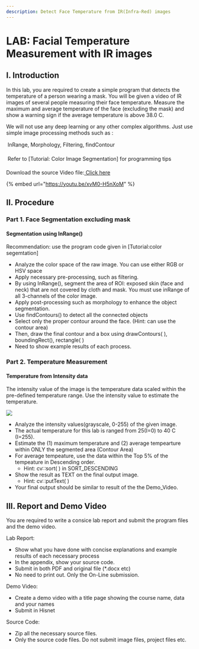 ```yaml
---
description: Detect Face Temperature from IR(Infra-Red) images
---
```


# LAB: Facial Temperature Measurement with IR images

## I. Introduction

In this lab, you are required to create a simple program that detects the temperature of a person wearing a mask. You will be given a video of IR images of several people measuring their face temperature. Measure the maximum and average temperature of the face (excluding the mask) and show a warning sign if the average temperature is above 38.0 C.

We will not use any deep learning or any other complex algorithms. Just use simple image processing methods such as :

 InRange, Morphology, Filtering, findContour

 Refer to \[Tutorial: Color Image Segmentation] for programming tips

Download the source Video file:[ Click here](https://github.com/ykkimhgu/DLIP-src/tree/main/LAB_color)

{% embed url="https://youtu.be/xvM0-H5nXoM" %}

## II. Procedure

### Part 1. Face Segmentation excluding mask

#### Segmentation using InRange()

Recommendation: use the program code given in \[Tutorial:color segemtation]

* Analyze the color space of the raw image. You can use either RGB or HSV space
* Apply necessary pre-processing, such as filtering.
* By using InRange(), segment the area of ROI: exposed skin (face and neck) that are not covered by cloth and mask. You must use inRange of all 3-channels of the color image.
* Apply post-processing such as morphology to enhance the object segmentation.
* Use findContours() to detect all the connected objects
* Select only the proper contour around the face. (Hint: can use the contour area)
* Then, draw the final contour and a box using drawContours( ), boundingRect(), rectangle( )
* Need to show example results of each process.

### Part 2. Temperature Measurement

#### Temperature from Intensity data

The intensity value of the image is the temperature data scaled within the pre-defined temperature range. Use the intensity value to estimate the temperature.

![](<../../../.gitbook/assets/image (92).png>)

* Analyze the intensity values(grayscale, 0-255) of the given image.
* The actual temperature for this lab is ranged from 25(I=0) to 40 C (I=255).
* Estimate the (1) maximum temperature and (2) average tempearture within ONLY the segmented area (Contour Area)
* For average tempeature, use the data within the Top 5% of the tempeature in Descending order.
  * Hint: cv∷sort( ) in SORT\_DESCENDING
* Show the result as TEXT on the final output image.
  * Hint: cv∷putText( )
* Your final output should be similar to result of the the Demo\_Video.

## III. Report and Demo Video

You are required to write a consice lab report and submit the program files and the demo video.

Lab Report:

* Show what you have done with concise explanations and example results of each necessary process
* In the appendix, show your source code.
* Submit in both PDF and original file (\*.docx etc)
* No need to print out. Only the On-Line submission.

Demo Video:

* Create a demo video with a title page showing the course name, data and your names
* Submit in Hisnet

Source Code:

* Zip all the necessary source files.
* Only the source code files. Do not submit image files, project files etc.
